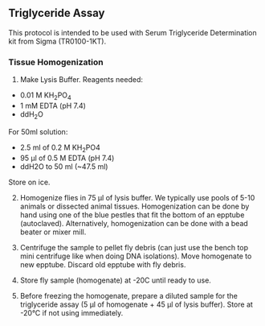 ## Triglyceride Assay

This protocol is intended to be used with Serum Triglyceride Determination kit from Sigma (TR0100-1KT).

### Tissue Homogenization

1.	Make Lysis Buffer.
  Reagents needed: 
  -	0.01 M KH<sub>2</sub>PO<sub>4</sub>
  -	1 mM EDTA (pH 7.4)
  -	ddH<sub>2</sub>O
  
  For 50ml solution:
  -	2.5 ml of 0.2 M KH<sub>2</sub>PO<subb>4</sub> 
  -	95 &mu;l of 0.5 M EDTA (pH 7.4)
  -	ddH2O to 50 ml (~47.5 ml)
  
  Store on ice.
  

2.	Homogenize flies in 75 &mu;l of lysis buffer.
    We typically use pools of 5-10 animals or dissected animal tissues. Homogenization can be done by hand using one of the blue pestles that fit the bottom of an   epptube (autoclaved).  Alternatively, homogenization can be done with a bead beater or mixer mill. 
    
3.	Centrifuge the sample to pellet fly debris (can just use the bench top mini centrifuge like when doing DNA isolations). Move homogenate to new epptube. Discard old epptube with fly debris.

4.	Store fly sample (homogenate) at -20C until ready to use.
 
5.	Before freezing the homogenate, prepare a diluted sample for the triglyceride assay (5 &mu;l of homogenate + 45 &mu;l of lysis buffer).  Store at -20°C if not using immediately. 
